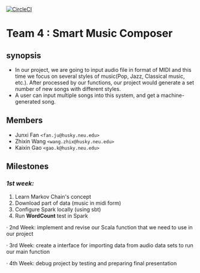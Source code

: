 [![CircleCI](https://circleci.com/gh/JunxiFan/Team4-Final-Project.svg?style=svg)](https://circleci.com/gh/JunxiFan/Team4-Final-Project)
# Team 4 : Smart Music Composer

## synopsis
 * In our project, we are going to input audio file in 
format of MIDI and this time we focus on several styles
 of music(Pop, Jazz, Classical music, etc.). After 
 processed by our functions, our project would generate 
 a set number of new songs with different styles.
 * A user can input multiple songs into this system, and get a machine-generated song.


## Members
  * Junxi Fan `<fan.ju@husky.neu.edu>`
  * Zhixin Wang `<wang.zhix@husky.neu.edu>`
  * Kaixin Gao `<gao.k@husky.neu.edu>`
  
## Milestones
### *1st week:*
  1. Learn Markov Chain's concept
  2. Download part of data (music in midi form)
  3. Configure Spark locally (using sbt)
  4. Run **WordCount** test in Spark 

· 2nd Week: implement and revise our Scala function that we need to use in our project

· 3rd Week: create a interface for importing data from audio data sets to run our main function

· 4th Week: debug project by testing and preparing final presentation


